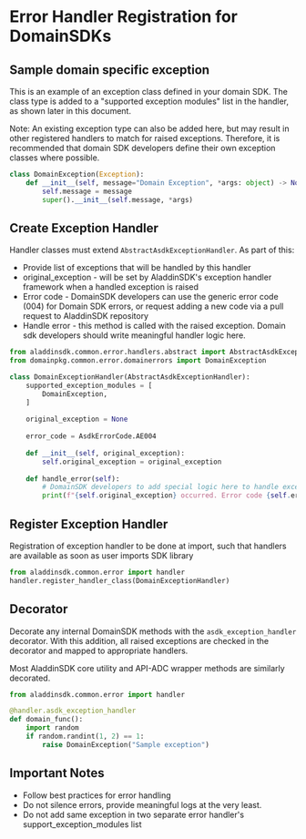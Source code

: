 # Error Handler Registration for DomainSDKs

## Sample domain specific exception

This is an example of an exception class defined in your domain SDK. 
The class type is added to a "supported exception modules" list in the handler, as shown later in this document.

Note: An existing exception type can also be added here, but may result in other registered handlers to match for raised exceptions. Therefore, it is recommended that domain SDK developers define their own exception classes where possible.

```py
class DomainException(Exception):
    def __init__(self, message="Domain Exception", *args: object) -> None:
        self.message = message
        super().__init__(self.message, *args)
```

## Create Exception Handler

Handler classes must extend `AbstractAsdkExceptionHandler`.
As part of this:
- Provide list of exceptions that will be handled by this handler
- original_exception - will be set by AladdinSDK's exception handler framework when a handled exception is raised
- Error code - DomainSDK developers can use the generic error code (004) for Domain SDK errors, or request adding a new code via a pull request to AladdinSDK repository
- Handle error - this method is called with the raised exception. Domain sdk developers should write meaningful handler logic here.

```py
from aladdinsdk.common.error.handlers.abstract import AbstractAsdkExceptionHandler, AsdkErrorCode
from domainpkg.common.error.domainerrors import DomainException

class DomainExceptionHandler(AbstractAsdkExceptionHandler):
    supported_exception_modules = [
        DomainException,
    ]
    
    original_exception = None
    
    error_code = AsdkErrorCode.AE004
    
    def __init__(self, original_exception):
        self.original_exception = original_exception
    
    def handle_error(self):
        # DomainSDK developers to add special logic here to handle exceptions
        print(f"{self.original_exception} occurred. Error code {self.error_code}")

```

## Register Exception Handler

Registration of exception handler to be done at import, such that handlers are available as soon as user imports SDK library

```py
from aladdinsdk.common.error import handler
handler.register_handler_class(DomainExceptionHandler)
```

## Decorator

Decorate any internal DomainSDK methods with the `asdk_exception_handler` decorator.
With this addition, all raised exceptions are checked in the decorator and mapped to appropriate handlers.

Most AladdinSDK core utility and API-ADC wrapper methods are similarly decorated.

```py
from aladdinsdk.common.error import handler

@handler.asdk_exception_handler
def domain_func():
    import random
    if random.randint(1, 2) == 1:
        raise DomainException("Sample exception")
```

## Important Notes
- Follow best practices for error handling
- Do not silence errors, provide meaningful logs at the very least.
- Do not add same exception in two separate error handler's support_exception_modules list
